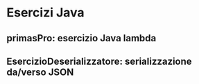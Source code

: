 # Esercizi Java 
## primasPro: esercizio Java lambda
## EsercizioDeserializzatore: serializzazione da/verso JSON
